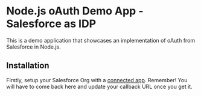 # Node.js oAuth Demo App - Salesforce as IDP
This is a demo application that showcases an implementation of oAuth from Salesforce in Node.js. 

## Installation
Firstly, setup your Salesforce Org with a [connected app](https://trailhead.salesforce.com/en/projects/workshop-electric-imp/steps/connected-app-setup). Remember! You will have to come back here and update your callback URL once you get it. 

